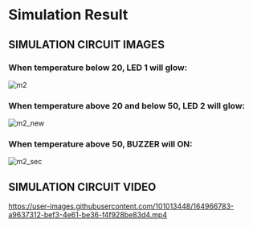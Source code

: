 # Simulation Result

## SIMULATION CIRCUIT IMAGES
### When temperature below 20, LED 1 will glow:

![m2](https://user-images.githubusercontent.com/101013448/164966653-4df405f5-d127-4900-ab44-80aa94c0fb6e.jpg)

### When temperature above 20 and below 50, LED 2 will glow:

![m2_new](https://user-images.githubusercontent.com/101013448/164966657-a59fd9a7-9639-4d91-af0f-49d697f41c55.jpg)


### When temperature above 50, BUZZER will ON:

![m2_sec](https://user-images.githubusercontent.com/101013448/164966660-e121ffae-5302-4e18-b789-864cdf77a13d.jpg)

## SIMULATION CIRCUIT VIDEO

https://user-images.githubusercontent.com/101013448/164966783-a9637312-bef3-4e61-be36-f4f928be83d4.mp4

